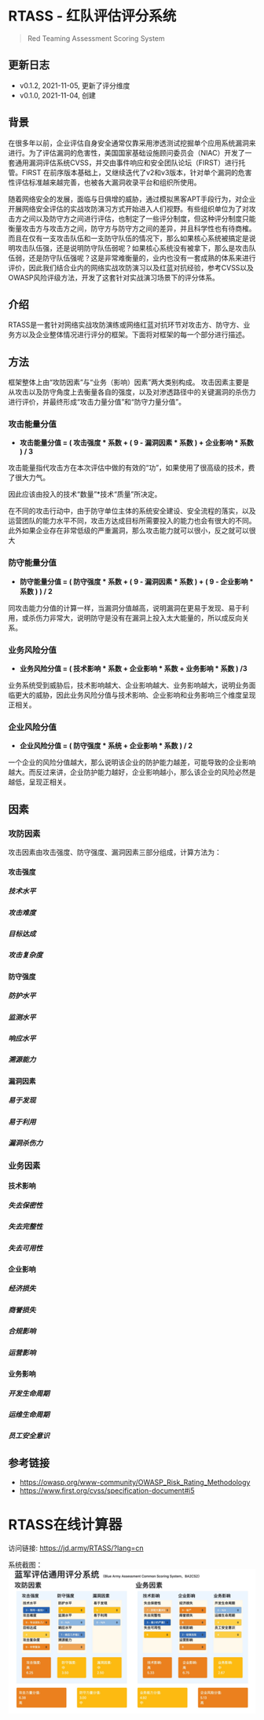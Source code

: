 # RTASS - 红队评估评分系统
> Red Teaming Assessment Scoring System

## 更新日志
- v0.1.2, 2021-11-05, 更新了评分维度
- v0.1.0, 2021-11-04, 创建

## 背景
在很多年以前，企业评估自身安全通常仅靠采用渗透测试挖掘单个应用系统漏洞来进行。为了评估漏洞的危害性，美国国家基础设施顾问委员会（NIAC）开发了一套通用漏洞评估系统CVSS，并交由事件响应和安全团队论坛（FIRST）进行托管。FIRST 在前序版本基础上，又继续迭代了v2和v3版本，针对单个漏洞的危害性评估标准越来越完善，也被各大漏洞收录平台和组织所使用。

随着网络安全的发展，面临与日俱增的威胁，通过模拟黑客APT手段行为，对企业开展网络安全评估的实战攻防演习方式开始进入人们视野。有些组织单位为了对攻击方之间以及防守方之间进行评估，也制定了一些评分制度，但这种评分制度只能衡量攻击方与攻击方之间，防守方与防守方之间的差异，并且科学性也有待商榷。而且在仅有一支攻击队伍和一支防守队伍的情况下，那么如果核心系统被搞定是说明攻击队伍强，还是说明防守队伍弱呢？如果核心系统没有被拿下，那么是攻击队伍弱，还是防守队伍强呢？这是非常难衡量的，业内也没有一套成熟的体系来进行评价，因此我们结合业内的网络实战攻防演习以及红蓝对抗经验，参考CVSS以及OWASP风险评级方法，开发了这套针对实战演习场景下的评分体系。

## 介绍
RTASS是一套针对网络实战攻防演练或网络红蓝对抗环节对攻击方、防守方、业务方以及企业整体情况进行评分的框架。下面将对框架的每一个部分进行描述。

## 方法
框架整体上由“攻防因素”与“业务（影响）因素”两大类别构成。
攻击因素主要是从攻击以及防守角度上去衡量各自的强度，以及对渗透路径中的关键漏洞的杀伤力进行评价，并最终形成“攻击力量分值”和“防守力量分值”。

### 攻击能量分值

- **攻击能量分值 = ( 攻击强度 * 系数 + ( 9 - 漏洞因素 * 系数 ) + 企业影响 * 系数 ) / 3**

攻击能量指代攻击方在本次评估中做的有效的“功”，如果使用了很高级的技术，费了很大力气。


因此应该由投入的技术“数量”*技术“质量”所决定。



在不同的攻击行动中，由于防守单位主体的系统安全建设、安全流程的落实，以及运营团队的能力水平不同，攻击方达成目标所需要投入的能力也会有很大的不同。此外如果企业存在非常低级的严重漏洞，那么攻击能力就可以很小，反之就可以很大

### 防守能量分值

- **防守能量分值 = ( 防守强度 * 系数 + ( 9 - 漏洞因素 * 系数 ) + ( 9 - 企业影响 * 系数 ) ) / 2**

同攻击能力分值的计算一样，当漏洞分值越高，说明漏洞在更易于发现、易于利用，或杀伤力非常大，说明防守是没有在漏洞上投入太大能量的，所以成反向关系。

### 业务风险分值

- **业务风险分值 = ( 技术影响 * 系数 + 企业影响 * 系数 + 业务影响 * 系数 ) /3**

业务系统受到威胁后，技术影响越大、企业影响越大、业务影响越大，说明业务面临更大的威胁，因此业务风险分值与技术影响、企业影响和业务影响三个维度呈现正相关。

### 企业风险分值

- **企业风险分值 = ( 防守强度 * 系统 + 企业影响 * 系数 ) / 2**

一个企业的风险分值越大，那么说明该企业的防护能力越差，可能导致的企业影响越大。而反过来讲，企业防护能力越好，企业影响越小，那么该企业的风险必然是越低，呈现正相关。

## 因素
### 攻防因素

攻击因素由攻击强度、防守强度、漏洞因素三部分组成，计算方法为：

#### 攻击强度

##### 技术水平

##### 攻击难度

##### 目标达成

##### 攻击复杂度

#### 防守强度

##### 防护水平

##### 监测水平

##### 响应水平

##### 溯源能力

#### 漏洞因素

##### 易于发现

##### 易于利用

##### 漏洞杀伤力

### 业务因素

#### 技术影响

##### 失去保密性

##### 失去完整性

##### 失去可用性


#### 企业影响

##### 经济损失

##### 商誉损失

##### 合规影响

##### 运营影响

#### 业务影响

##### 开发生命周期

##### 运维生命周期

##### 员工安全意识

## 参考链接
- https://owasp.org/www-community/OWASP_Risk_Rating_Methodology
- https://www.first.org/cvss/specification-document#i5

# RTASS在线计算器

访问链接: https://jd.army/RTASS/?lang=cn

系统截图：
![web-cn](./screenshot/web-cn.jpg)


